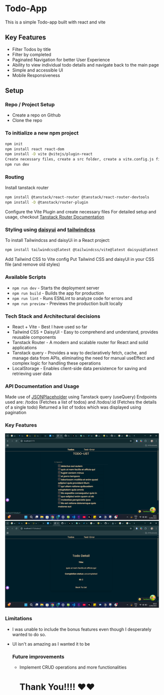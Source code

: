 # Todo-App
This is a simple Todo-app built with react and vite
## Key Features
- Filter Todos by title
- Filter by completed
- Paginated Navigation for better User Experience
- Ability to view individual todo details and navigate back to the main page
- Simple and accessible UI
- Mobile Responsiveness

## Setup
### Repo / Project Setup
- Create a repo on Github
- Clone the repo
### To initialize a new npm project
  ```bash
npm init
npm install react react-dom
npm install -D vite @vitejs/plugin-react
Create necessary files, create a src folder, create a vite.config.js file, setup package.json file
npm run dev
```
### Routing
Install tanstack router
```bash
npm install @tanstack/react-router @tanstack/react-router-devtools
npm install -D @tanstack/router-plugin
```
Configure the Vite Plugin and create necessary files
For detailed setup and usage, checkout [Tanstack Router Documentation](https://tanstack.com/router/latest/docs/framework/react/quick-start)


### Styling using [daisyui](https://daisyui.com/) and [tailwindcss](https://tailwindcss.com/)
To install Tailwindcss and daisyUi in a React project:
```bash
npm install tailwindcss@latest @tailwindcss/vite@latest daisyui@latest
```
Add Tailwind CSS to Vite config
Put Tailwind CSS and daisyUI in your CSS file (and remove old styles)
### Available Scripts
- `npm run dev` - Starts the deployment server
- `npm run build` - Builds the app for production
- `npm run lint` - Runs ESNLint to analyze code for errors and
- `npm run preview` - Previews the production built locally

### Tech Stack and Architectural decisions
- React + Vite - Best I have used so far
- Tailwind CSS + DaisyUI - Easy to comprehend and understand, provides reusable components
- Tanstack Router - A modern and scalable router for React and solid applications
- Tanstack query - Provides a way to declaratively fetch, cache, and manage data from APIs,
 eliminating the need for manual useEffect and complex logic for handling these operations 
- LocalStorage - Enables client-side data persistence for saving and retrieving user data 

### API Documentation and Usage
Made use of [JSONPlaceholder](jsonplaceholder.typicode.com) using Tanstack query (useQuery)
Endpoints used are: /todos (Fetches a list of todos) and /todos/:id (Fetches the details of a single todo)
Returned a list of todos which was displayed using pagination
### Key Features
![Home Page](./src/assets/Screenshot%202025-06-15%20095116.png)
![Detail Page](./src/assets/Screenshot%202025-06-15%20095413.png)

### Limitations
- I was unable to include the bonus features even though I desperately wanted to do so.
- UI isn't as amazing as I wanted it to be

  ### Future improvements
  - Implement CRUD operations and more functionalities
    # Thank You!!!!  ❤️❤️

